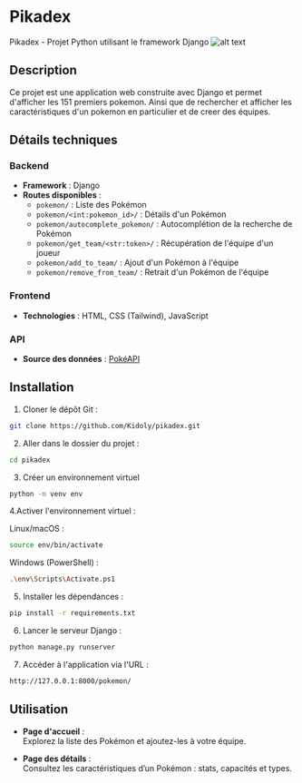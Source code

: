 # Pikadex

Pikadex - Projet Python utilisant le framework Django
![alt text](https://pngimg.com/uploads/pokemon/pokemon_PNG107.png "Logo Title Text 1")

## Description

Ce projet est une application web construite avec Django et permet d'afficher les 151 premiers pokemon.
Ainsi que de rechercher et afficher les caractéristiques d'un pokemon en particulier et de creer des équipes.

## Détails techniques

### Backend

- **Framework** : Django
- **Routes disponibles** :
  - `pokemon/` : Liste des Pokémon
  - `pokemon/<int:pokemon_id>/` : Détails d'un Pokémon
  - `pokemon/autocomplete_pokemon/` : Autocomplétion de la recherche de Pokémon
  - `pokemon/get_team/<str:token>/` : Récupération de l'équipe d'un joueur
  - `pokemon/add_to_team/` : Ajout d'un Pokémon à l'équipe
  - `pokemon/remove_from_team/` : Retrait d'un Pokémon de l'équipe

### Frontend

- **Technologies** : HTML, CSS (Tailwind), JavaScript

### API

- **Source des données** : [PokéAPI](https://pokeapi.co/)

## Installation

1. Cloner le dépôt Git :
```sh
git clone https://github.com/Kidoly/pikadex.git
```

2. Aller dans le dossier du projet :
```sh
cd pikadex
```

3. Créer un environnement virtuel
```sh
python -m venv env
```

4.Activer l'environnement virtuel :

Linux/macOS :
```sh
source env/bin/activate
```
Windows (PowerShell) :
```sh
.\env\Scripts\Activate.ps1
```

5. Installer les dépendances :
```sh
pip install -r requirements.txt
```

6. Lancer le serveur Django :
```sh
python manage.py runserver
```

7. Accéder à l'application via l'URL :
```sh
http://127.0.0.1:8000/pokemon/
```

## Utilisation

- **Page d'accueil** :  
  Explorez la liste des Pokémon et ajoutez-les à votre équipe.

- **Page des détails** :  
  Consultez les caractéristiques d’un Pokémon : stats, capacités et types.


